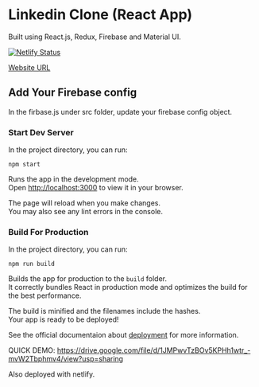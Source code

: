 # Linkedin Clone (React App)

Built using React.js, Redux, Firebase and Material UI.

[![Netlify Status](https://api.netlify.com/api/v1/badges/c15f77d7-091c-4bbe-949b-b43b134079c7/deploy-status)](https://app.netlify.com/projects/abhi27shek/deploys)

[Website URL](https://abhi27shek.netlify.app/)

## Add Your Firebase config

In the firbase.js under src folder, update your firebase config object.

### Start Dev Server

In the project directory, you can run:

`npm start`

Runs the app in the development mode.\
Open [http://localhost:3000](http://localhost:3000) to view it in your browser.

The page will reload when you make changes.\
You may also see any lint errors in the console.

### Build For Production

In the project directory, you can run:

`npm run build`

Builds the app for production to the `build` folder.\
It correctly bundles React in production mode and optimizes the build for the best performance.

The build is minified and the filenames include the hashes.\
Your app is ready to be deployed!

See the official documentaion about [deployment](https://facebook.github.io/create-react-app/docs/deployment) for more information.

QUICK DEMO:
<https://drive.google.com/file/d/1JMPwvTzBOv5KPHh1wtr_-mvW2Tbphmv4/view?usp=sharing>

Also deployed with netlify.
